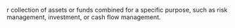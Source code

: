 r collection of assets or funds combined for a specific purpose, such as risk management, investment, or cash flow management.